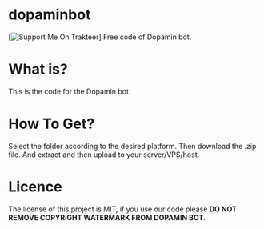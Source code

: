 # dopaminbot
[![Support Me On Trakteer](https://trakteer.id/clumbuzz)]
Free code of Dopamin bot.
# **What is?**
This is the code for the Dopamin bot.
# How To Get?
Select the folder according to the desired platform. Then download the .zip file. And extract and then upload to your server/VPS/host.
# Licence
The license of this project is MIT, if you use our code please **DO NOT REMOVE COPYRIGHT WATERMARK FROM DOPAMIN BOT**.
